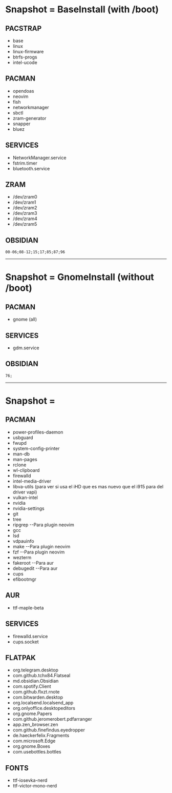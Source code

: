 # Snapshot = BaseInstall (with /boot)

## PACSTRAP
- base
- linux
- linux-firmware
- btrfs-progs
- intel-ucode

## PACMAN
- opendoas
- neovim
- fish
- networkmanager
- sbctl
- zram-generator
- snapper
- bluez

## SERVICES
- NetworkManager.service
- fstrim.timer
- bluetooth.service

## ZRAM
- /dev/zram0
- /dev/zram1
- /dev/zram2
- /dev/zram3
- /dev/zram4
- /dev/zram5

## OBSIDIAN
`00-06;08-12;15;17;85;87;96`

----------

# Snapshot = GnomeInstall (without /boot)

## PACMAN
- gnome (all)

## SERVICES
- gdm.service

## OBSIDIAN
`76;`

----------

# Snapshot =

## PACMAN
- power-profiles-daemon
- usbguard
- fwupd
- system-config-printer
- man-db
- man-pages
- rclone
- wl-clipboard
- firewalld
- intel-media-driver
- libva-utils (para ver si usa el iHD que es mas nuevo que el i915 para del driver vapi)
- vulkan-intel
- nvidia
- nvidia-settings
- git
- tree
- ripgrep --Para plugin neovim
- gcc
- lsd
- vdpauinfo
- make --Para plugin neovim
- fzf --Para plugin neovim
- wezterm
- fakeroot --Para aur
- debugedit --Para aur
- cups
- efibootmgr

## AUR
- ttf-maple-beta

## SERVICES
- firewalld.service
- cups.socket

## FLATPAK
- org.telegram.desktop
- com.github.tchx84.Flatseal
- md.obsidian.Obsidian
- com.spotify.Client
- com.github.flxzt.rnote
- com.bitwarden.desktop
- org.localsend.localsend_app
- org.onlyoffice.desktopeditors
- org.gnome.Papers
- com.github.jeromerobert.pdfarranger
- app.zen_browser.zen
- com.github.finefindus.eyedropper
- de.haeckerfelix.Fragments
- com.microsoft.Edge
- org.gnome.Boxes
- com.usebottles.bottles

## FONTS
- ttf-iosevka-nerd
- ttf-victor-mono-nerd
